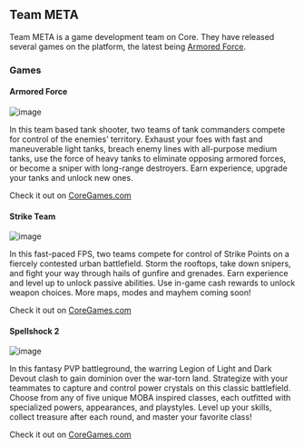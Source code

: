 ## Team META

Team META is a game development team on Core. They have released several games on the platform, the latest being [Armored Force](https://www.coregames.com/games/661fcd/armored-force).

### Games

#### Armored Force

![image](https://user-images.githubusercontent.com/58569561/133335724-fd75fba4-6700-4df1-a0e3-16250f3e6771.png)


In this team based tank shooter, two teams of tank commanders compete for control of the enemies’ territory. Exhaust your foes with fast and maneuverable light tanks, breach enemy lines with all-purpose medium tanks, use the force of heavy tanks to eliminate opposing armored forces, or become a sniper with long-range destroyers. Earn experience, upgrade your tanks and unlock new ones.

Check it out on [CoreGames.com](https://www.coregames.com/games/661fcd/armored-force)

#### Strike Team

![image](https://user-images.githubusercontent.com/58569561/133335696-6d93e414-2d96-4262-99d9-b812d3783e5c.png)


In this fast-paced FPS, two teams compete for control of Strike Points on a fiercely contested urban battlefield. Storm the rooftops, take down snipers, and fight your way through hails of gunfire and grenades. Earn experience and level up to unlock passive abilities. Use in-game cash rewards to unlock weapon choices. More maps, modes and mayhem coming soon!

Check it out on [CoreGames.com](https://www.coregames.com/games/9442a4/strike-team)

#### Spellshock 2

![image](https://user-images.githubusercontent.com/58569561/133335712-e021bd27-a3b9-464f-84ff-de74e0a2b03c.png)


In this fantasy PVP battleground, the warring Legion of Light and Dark Devout clash to gain dominion over the war-torn land. Strategize with your teammates to capture and control power crystals on this classic battlefield. Choose from any of five unique MOBA inspired classes, each outfitted with specialized powers, appearances, and playstyles. Level up your skills, collect treasure after each round, and master your favorite class!

Check it out on [CoreGames.com](https://www.coregames.com/games/f8b143/spellshock-2)
